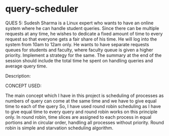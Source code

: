 # query-scheduler
QUES 5: Sudesh Sharma is a Linux expert who wants to have an online system where he can handle student queries. Since there can be multiple requests at any time, he wishes to dedicate a fixed amount of time to every request so that everyone gets a fair share of his time. He will log into the system from 10am to 12am only. He wants to have separate requests queues for students and faculty, where faculty queue is given a higher priority. Implement a strategy for the same. The summary at the end of the session should include the total time he spent on handling queries and average query time.

Description:

CONCEPT USED:

The main concept which I have in this project is scheduling of processes as numbers of query can come at the same time and we have to give equal time to each of the query 
So, I have used round robin scheduling as I have to give equal time to every query and round robin works on this principle only. 
In round robin, time slices are assigned to each process in equal portions and in circular order, handling all processes without priority.
Round robin is simple and starvation scheduling algorithm.
